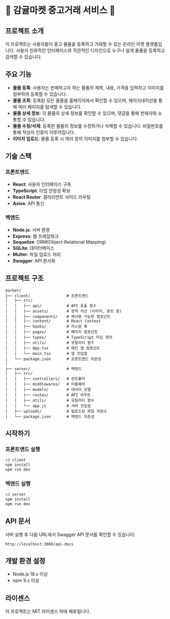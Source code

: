 # 🍊 감귤마켓 중고거래 서비스 🍊

## 프로젝트 소개
이 프로젝트는 사용자들이 중고 물품을 등록하고 거래할 수 있는 온라인 마켓 플랫폼입니다. 사용자 친화적인 인터페이스와 직관적인 디자인으로 누구나 쉽게 물품을 등록하고 검색할 수 있습니다.

## 주요 기능
- **물품 등록**: 사용자는 판매하고자 하는 물품의 제목, 내용, 가격을 입력하고 이미지를 첨부하여 등록할 수 있습니다.
- **물품 조회**: 등록된 모든 물품을 홈페이지에서 확인할 수 있으며, 페이지네이션을 통해 여러 페이지를 탐색할 수 있습니다.
- **물품 상세 정보**: 각 물품의 상세 정보를 확인할 수 있으며, 댓글을 통해 판매자와 소통할 수 있습니다.
- **물품 수정/삭제**: 등록한 물품의 정보를 수정하거나 삭제할 수 있습니다. 비밀번호를 통해 작성자 인증이 이루어집니다.
- **이미지 업로드**: 물품 등록 시 여러 장의 이미지를 첨부할 수 있습니다.

## 기술 스택

### 프론트엔드
- **React**: 사용자 인터페이스 구축
- **TypeScript**: 타입 안정성 확보
- **React Router**: 클라이언트 사이드 라우팅
- **Axios**: API 통신

### 백엔드
- **Node.js**: 서버 환경
- **Express**: 웹 프레임워크
- **Sequelize**: ORM(Object-Relational Mapping)
- **SQLite**: 데이터베이스
- **Multer**: 파일 업로드 처리
- **Swagger**: API 문서화

## 프로젝트 구조

```
market/
├── client/                # 프론트엔드
│   ├── src/
│   │   ├── api/           # API 호출 함수
│   │   ├── assets/        # 정적 자산 (이미지, 폰트 등)
│   │   ├── components/    # 재사용 가능한 컴포넌트
│   │   ├── context/       # React Context
│   │   ├── hooks/         # 커스텀 훅
│   │   ├── pages/         # 페이지 컴포넌트
│   │   ├── types/         # TypeScript 타입 정의
│   │   ├── utils/         # 유틸리티 함수
│   │   ├── App.tsx        # 메인 앱 컴포넌트
│   │   └── main.tsx       # 앱 진입점
│   └── package.json       # 프론트엔드 의존성
│
├── server/                # 백엔드
│   ├── src/
│   │   ├── controllers/   # 컨트롤러
│   │   ├── middlewares/   # 미들웨어
│   │   ├── models/        # 데이터 모델
│   │   ├── routes/        # API 라우트
│   │   ├── utils/         # 유틸리티 함수
│   │   └── app.js         # 서버 진입점
│   ├── uploads/           # 업로드된 파일 저장소
│   └── package.json       # 백엔드 의존성
```

## 시작하기

### 프론트엔드 실행
```bash
cd client
npm install
npm run dev
```

### 백엔드 실행
```bash
cd server
npm install
npm run dev
```

## API 문서
서버 실행 후 다음 URL에서 Swagger API 문서를 확인할 수 있습니다:
```
http://localhost:3000/api-docs
```

## 개발 환경 설정
- Node.js 18.x 이상
- npm 9.x 이상

## 라이센스
이 프로젝트는 MIT 라이센스 하에 배포됩니다. 
